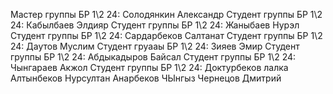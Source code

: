 Мастер группы БР 1\2 24: Солодянкин Александр
Студент группы БР 1\2 24: Кабылбаев Элдияр
Студент группы БР 1\2 24: Жаныбаев Нурэл
Студент группы БР 1\2 24: Сардарбеков Салтанат
Студент группы БР 1\2 24: Даутов Муслим
Студент груааы БР 1\2 24: Зияев Эмир
Студент группы БР 1\2 24: Абдыкадыров Байсал
Студент группы БР 1\2 24: Чынгараев Акжол
Студент группы БР 1\2 24: Доктурбеков лалка
Алтынбеков Нурсултан
Анарбеков ЧЫнгыз
Чернецов Дмитрий
